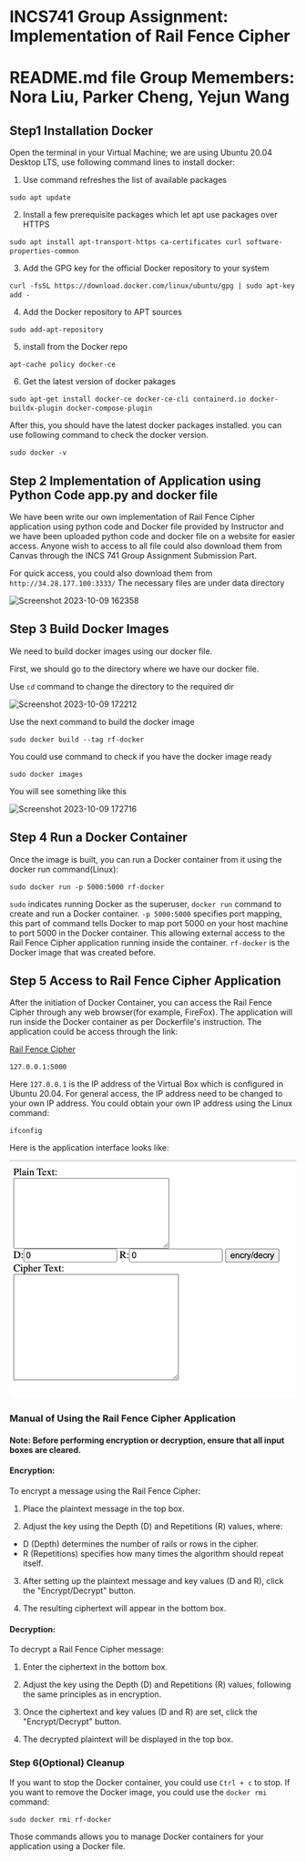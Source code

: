 # INCS741 Group Assignment: Implementation of Rail Fence Cipher 
# README.md file Group Memembers: Nora Liu, Parker Cheng, Yejun Wang
## Step1 Installation Docker
Open the terminal in your Virtual Machine; we are using Ubuntu 20.04 Desktop LTS, use following command lines to install docker: 

1. Use command refreshes the list of available packages
```
sudo apt update
```

2. Install a few prerequisite packages which let apt use packages over HTTPS
```
sudo apt install apt-transport-https ca-certificates curl software-properties-common
```

3. Add the GPG key for the official Docker repository to your system
```
curl -fsSL https://download.docker.com/linux/ubuntu/gpg | sudo apt-key add -
```

4. Add the Docker repository to APT sources
```
sudo add-apt-repository
``` 
5. install from the Docker repo
```
apt-cache policy docker-ce
```

6. Get the latest version of docker pakages
```
sudo apt-get install docker-ce docker-ce-cli containerd.io docker-buildx-plugin docker-compose-plugin
```

After this, you should have the latest docker packages installed. you can use following command to check the docker version.
```
sudo docker -v
```

## Step 2 Implementation of Application using Python Code app.py and docker file
We have been write our own implementation of Rail Fence Cipher application using python code and Docker file provided by Instructor and we have been uploaded python code and docker file on a website for easier access. Anyone wish to access to all file could also download them from Canvas through the INCS 741 Group Assignment Submission Part. 

For quick access, you could also download them from `http://34.28.177.100:3333/` The necessary files are under data directory

<img width="458" alt="Screenshot 2023-10-09 162358" src="https://github.com/Parkerpupppp/741-readme/assets/123425669/fcb20913-5bc7-4884-98df-ce62d61ee8ab">

## Step 3 Build Docker Images

We need to build docker images using our docker file.

First, we should go to the directory where we have our docker file.

Use `cd` command to change the directory to the required dir

<img width="161" alt="Screenshot 2023-10-09 172212" src="https://github.com/Parkerpupppp/741-readme/assets/123425669/ec269c4c-749a-4f0e-9a11-ce1ac53071a7">

Use the next command to build the docker image
```
sudo docker build --tag rf-docker
``` 
You could use command to check if you have the docker image ready
```
sudo docker images
```
You will see something like this

<img width="372" alt="Screenshot 2023-10-09 172716" src="https://github.com/Parkerpupppp/741-readme/assets/123425669/11ddb33d-8cbb-40c7-a8df-600dae3759f1">

## Step 4 Run a Docker Container
Once the image is built, you can run a Docker container from it using the docker run command(Linux):
```
sudo docker run -p 5000:5000 rf-docker 
```
`sudo` indicates running Docker as the superuser, `docker run` command to create and run a Docker container. `-p 5000:5000` specifies port mapping, this part of command tells Docker to map port 5000 on your host machine to port 5000 in the Docker container. This allowing external access to the Rail Fence Cipher application running inside the container. `rf-docker` is the Docker image that was created before. 

## Step 5 Access to Rail Fence Cipher Application
After the initiation of Docker Container, you can access the Rail Fence Cipher through any web browser(for example, FireFox). The application will run inside the Docker container as per Dockerfile's instruction. 
The application could be access through the link:

[Rail Fence Cipher](127.0.0.1:5000)

```
127.0.0.1:5000
```

Here `127.0.0.1` is the IP address of the Virtual Box which is configured in Ubuntu 20.04. For general access, the IP address need to be changed to your own IP address. You could obtain your own IP address using the Linux command: 
```
ifconfig
```
Here is the application interface looks like:

![Application Interface](https://github.com/noraliu1212/INCS741/blob/main/Application%20Interface.png)

### Manual of Using the Rail Fence Cipher Application
#### Note: Before performing encryption or decryption, ensure that all input boxes are cleared.
#### Encryption:
To encrypt a message using the Rail Fence Cipher:

1. Place the plaintext message in the top box.

2. Adjust the key using the Depth (D) and Repetitions (R) values, where:
* D (Depth) determines the number of rails or rows in the cipher.
* R (Repetitions) specifies how many times the algorithm should repeat itself.
3. After setting up the plaintext message and key values (D and R), click the "Encrypt/Decrypt" button.

4. The resulting ciphertext will appear in the bottom box.

#### Decryption:
To decrypt a Rail Fence Cipher message:

1. Enter the ciphertext in the bottom box.

2. Adjust the key using the Depth (D) and Repetitions (R) values, following the same principles as in encryption.

3. Once the ciphertext and key values (D and R) are set, click the "Encrypt/Decrypt" button.

4. The decrypted plaintext will be displayed in the top box.

### Step 6(Optional) Cleanup
If you want to stop the Docker container, you could use `Ctrl + c` to stop.
If you want to remove the Docker image, you could use the `docker rmi` command:
```
sudo docker rmi rf-docker
```
Those commands allows you to manage Docker containers for your application using a Docker file. 
